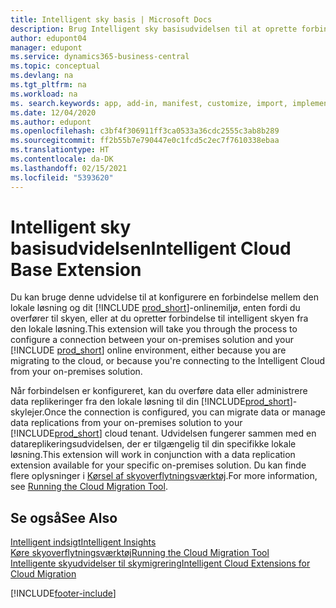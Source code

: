 ```yaml
---
title: Intelligent sky basis | Microsoft Docs
description: Brug Intelligent sky basisudvidelsen til at oprette forbindelse fra din lokale løsning med Business Central online.
author: edupont04
manager: edupont
ms.service: dynamics365-business-central
ms.topic: conceptual
ms.devlang: na
ms.tgt_pltfrm: na
ms.workload: na
ms. search.keywords: app, add-in, manifest, customize, import, implement
ms.date: 12/04/2020
ms.author: edupont
ms.openlocfilehash: c3bf4f306911ff3ca0533a36cdc2555c3ab8b289
ms.sourcegitcommit: ff2b55b7e790447e0c1fcd5c2ec7f7610338ebaa
ms.translationtype: HT
ms.contentlocale: da-DK
ms.lasthandoff: 02/15/2021
ms.locfileid: "5393620"
---
```

# <a name="intelligent-cloud-base-extension"></a><span data-ttu-id="1f3cc-103">Intelligent sky basisudvidelsen</span><span class="sxs-lookup"><span data-stu-id="1f3cc-103">Intelligent Cloud Base Extension</span></span>

<span data-ttu-id="1f3cc-104">Du kan bruge denne udvidelse til at konfigurere en forbindelse mellem den lokale løsning og dit [!INCLUDE [prod_short](includes/prod_short.md)]-onlinemiljø, enten fordi du overfører til skyen, eller at du opretter forbindelse til intelligent skyen fra den lokale løsning.</span><span class="sxs-lookup"><span data-stu-id="1f3cc-104">This extension will take you through the process to configure a connection between your on-premises solution and your [!INCLUDE [prod_short](includes/prod_short.md)] online environment, either because you are migrating to the cloud, or because you're connecting to the Intelligent Cloud from your on-premises solution.</span></span>  

<span data-ttu-id="1f3cc-105">Når forbindelsen er konfigureret, kan du overføre data eller administrere data replikeringer fra den lokale løsning til din [!INCLUDE[prod_short](includes/prod_short.md)]-skylejer.</span><span class="sxs-lookup"><span data-stu-id="1f3cc-105">Once the connection is configured, you can migrate data or manage data replications from your on-premises solution to your [!INCLUDE[prod_short](includes/prod_short.md)] cloud tenant.</span></span> <span data-ttu-id="1f3cc-106">Udvidelsen fungerer sammen med en datareplikeringsudvidelsen, der er tilgængelig til din specifikke lokale løsning.</span><span class="sxs-lookup"><span data-stu-id="1f3cc-106">This extension will work in conjunction with a data replication extension available for your specific on-premises solution.</span></span> <span data-ttu-id="1f3cc-107">Du kan finde flere oplysninger i [Kørsel af skyoverflytningsværktøj](/dynamics365/business-central/dev-itpro/administration/migration-tool).</span><span class="sxs-lookup"><span data-stu-id="1f3cc-107">For more information, see [Running the Cloud Migration Tool](/dynamics365/business-central/dev-itpro/administration/migration-tool).</span></span>  

## <a name="see-also"></a><span data-ttu-id="1f3cc-108">Se også</span><span class="sxs-lookup"><span data-stu-id="1f3cc-108">See Also</span></span>

[<span data-ttu-id="1f3cc-109">Intelligent indsigt</span><span class="sxs-lookup"><span data-stu-id="1f3cc-109">Intelligent Insights</span></span>](about-intelligent-cloud.md)  
[<span data-ttu-id="1f3cc-110">Køre skyoverflytningsværktøj</span><span class="sxs-lookup"><span data-stu-id="1f3cc-110">Running the Cloud Migration Tool</span></span>](/dynamics365/business-central/dev-itpro/administration/migration-tool)  
[<span data-ttu-id="1f3cc-111">Intelligente skyudvidelser til skymigrering</span><span class="sxs-lookup"><span data-stu-id="1f3cc-111">Intelligent Cloud Extensions for Cloud Migration</span></span>](ui-extensions-data-replication.md)  


[!INCLUDE[footer-include](includes/footer-banner.md)]